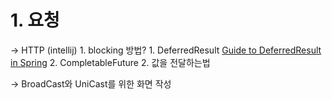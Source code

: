# 1. 요청
-> HTTP (intellij)
	1. blocking 방법?
		1. DeferredResult
		[Guide to DeferredResult in Spring](https://www.baeldung.com/spring-deferred-result)
		2. CompletableFuture
	2. 값을 전달하는법

-> BroadCast와 UniCast를 위한 화면 작성